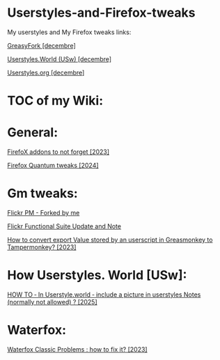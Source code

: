 # Userstyles-and-Firefox-tweaks

My userstyles and My Firefox tweaks links:

<a href="https://greasyfork.org/fr/users/8-decembre?sort=updated">GreasyFork [decembre]</a>

<a href="https://userstyles.world/user/decembre">Userstyles.World (USw) [decembre]</a>

<a href="https://userstyles.org/users/60686">Userstyles.org [decembre]</a>

# TOC of my Wiki:

# General:
<a href="https://github.com/decembre/Userstyles-and-Firefox-tweaks/wiki/FirefoX-addons-to-not-forget">FirefoX addons to not forget [2023]</a>

<a href="https://github.com/decembre/Userstyles-and-Firefox-tweaks/wiki/Firefox-Quantum-tweaks">Firefox Quantum tweaks [2024]</a>

# Gm tweaks:

<a href="https://gist.github.com/decembre/63c80193f15c56f0b75a2024a206d4e9">Flickr PM - Forked by me</a>

<a href="https://gist.github.com/decembre/2386ed1cbfb890ccb29d">Flickr Functional Suite Update and Note</a>

<a href="https://github.com/decembre/Userstyles-and-Firefox-tweaks/wiki/How-to-convert---export-Value-stored-by-an-userscript-in-Greasmonkey-to-Tampermonkey%3F">How to convert export Value stored by an userscript in Greasmonkey to Tampermonkey? [2023]</a>

# How Userstyles. World [USw]:
<a href="https://github.com/decembre/Userstyles-and-Firefox-tweaks/wiki/HOW-TO-%E2%80%90-In-Userstyle.world-%E2%80%90-include-a-picture-in-userstyles-Notes-(normally-not-allowed)-%3F">HOW TO ‐ In Userstyle.world ‐ include a picture in userstyles Notes (normally not allowed) ? [2025]</a>


# Waterfox:
<a href="https://github.com/decembre/Userstyles-and-Firefox-tweaks/wiki/Waterfox-Classic-Problems-:-how-to-fix-it%3F">Waterfox Classic Problems : how to fix it? [2023]</a>
